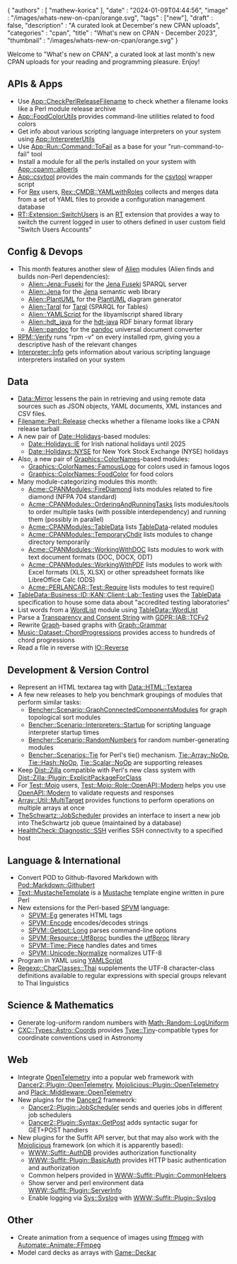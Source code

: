 {
   "authors" : [
      "mathew-korica"
   ],
   "date" : "2024-01-09T04:44:56",
   "image" : "/images/whats-new-on-cpan/orange.svg",
   "tags" : ["new"],
   "draft" : false,
   "description" : "A curated look at December's new CPAN uploads",
   "categories" : "cpan",
   "title" : "What's new on CPAN - December 2023",
   "thumbnail" : "/images/whats-new-on-cpan/orange.svg"
}


Welcome to "What's new on CPAN", a curated look at last month's new CPAN uploads for your reading and programming pleasure. Enjoy!

APIs & Apps
-----------
* Use [App::CheckPerlReleaseFilename](https://metacpan.org/pod/App::CheckPerlReleaseFilename) to check whether a filename looks like a Perl module release archive
* [App::FoodColorUtils](https://metacpan.org/pod/App::FoodColorUtils) provides command-line utilities related to food colors
* Get info about various scripting language interpreters on your system using [App::InterpreterUtils](https://metacpan.org/pod/App::InterpreterUtils)
* Use [App::Run::Command::ToFail](https://metacpan.org/pod/App::Run::Command::ToFail) as a base for your "run-command-to-fail" tool
* Install a module for all the perls installed on your system with [App::cpanm::allperls](https://metacpan.org/pod/App::cpanm::allperls)
* [App::csvtool](https://metacpan.org/pod/App::csvtool) provides the main commands for the [csvtool](https://github.com/maroofi/csvtool) wrapper script
* For [Rex](https://metacpan.org/pod/Rex) users, [Rex::CMDB::YAMLwithRoles](https://metacpan.org/pod/Rex::CMDB::YAMLwithRoles) collects and merges data from a set of YAML files to provide a configuration management database
* [RT::Extension::SwitchUsers](https://metacpan.org/pod/RT::Extension::SwitchUsers) is an [RT](https://bestpractical.com/request-tracker) extension that provides a way to switch the current logged in user to others defined in user custom field "Switch Users Accounts"


Config & Devops
---------------
* This month features another slew of [Alien](https://metacpan.org/pod/Alien) modules (Alien finds and builds non-Perl dependencies):
	* [Alien::Jena::Fuseki](https://metacpan.org/pod/Alien::Jena::Fuseki) for the [Jena Fuseki](https://jena.apache.org/documentation/fuseki2/index.html) SPARQL server
	* [Alien::Jena](https://metacpan.org/pod/Alien::Jena) for the [Jena](https://jena.apache.org/) semantic web library
	* [Alien::PlantUML](https://metacpan.org/pod/Alien::PlantUML) for the [PlantUML](https://plantuml.com/) diagram generator
	* [Alien::Tarql](https://metacpan.org/pod/Alien::Tarql) for [Tarql](https://tarql.github.io/) (SPARQL for Tables)
	* [Alien::YAMLScript](https://metacpan.org/pod/Alien::YAMLScript) for the libyamlscript shared library
	* [Alien::hdt_java](https://metacpan.org/pod/Alien::hdt_java) for the [hdt-java](https://github.com/rdfhdt/hdt-java) RDF binary format library
	* [Alien::pandoc](https://metacpan.org/pod/Alien::pandoc) for the [pandoc](https://pandoc.org/) universal document converter
* [RPM::Verify](https://metacpan.org/pod/RPM::Verify) runs "rpm -v" on every installed rpm, giving you a descriptive hash of the relevant changes
* [Interpreter::Info](https://metacpan.org/pod/Interpreter::Info) gets information about various scripting language interpreters installed on your system


Data
----
* [Data::Mirror](https://metacpan.org/pod/Data::Mirror) lessens the pain in retrieving and using remote data sources such as JSON objects, YAML documents, XML instances and CSV files.
* [Filename::Perl::Release](https://metacpan.org/pod/Filename::Perl::Release) checks whether a filename looks like a CPAN release tarball
* A new pair of [Date::Holidays](https://metacpan.org/pod/Date::Holidays)-based modules:
	* [Date::Holidays::IE](https://metacpan.org/pod/Date::Holidays::IE) for Irish national holidays until 2025
	* [Date::Holidays::NYSE](https://metacpan.org/pod/Date::Holidays::NYSE) for New York Stock Exchange (NYSE) holidays
* Also, a new pair of [Graphics::ColorNames](https://metacpan.org/pod/Graphics::ColorNames)-based modules:
	* [Graphics::ColorNames::FamousLogo](https://metacpan.org/pod/Graphics::ColorNames::FamousLogo) for colors used in famous logos
	* [Graphics::ColorNames::FoodColor](https://metacpan.org/pod/Graphics::ColorNames::FoodColor) for food colors
* Many module-categorizing modules this month:
	* [Acme::CPANModules::FireDiamond](https://metacpan.org/pod/Acme::CPANModules::FireDiamond) lists modules related to fire diamond (NFPA 704 standard)
	* [Acme::CPANModules::OrderingAndRunningTasks](https://metacpan.org/pod/Acme::CPANModules::OrderingAndRunningTasks) lists modules/tools to order multiple tasks (with possible interdependency) and running them (possibly in parallel)
	* [Acme::CPANModules::TableData](https://metacpan.org/pod/Acme::CPANModules::TableData) lists [TableData](https://metacpan.org/pod/TableData)-related modules
	* [Acme::CPANModules::TemporaryChdir](https://metacpan.org/pod/Acme::CPANModules::TemporaryChdir) lists modules to change directory temporarily
	* [Acme::CPANModules::WorkingWithDOC](https://metacpan.org/pod/Acme::CPANModules::WorkingWithDOC) lists modules to work with text document formats (DOC, DOCX, ODT)
	* [Acme::CPANModules::WorkingWithPDF](https://metacpan.org/pod/Acme::CPANModules::WorkingWithPDF) lists modules to work with Excel formats (XLS, XLSX) or other spreadsheet formats like LibreOffice Calc (ODS) 
	* [Acme::PERLANCAR::Test::Require](https://metacpan.org/pod/Acme::PERLANCAR::Test::Require) lists modules to test require()
* [TableData::Business::ID::KAN::Client::Lab::Testing](https://metacpan.org/pod/TableData::Business::ID::KAN::Client::Lab::Testing) uses the [TableData](https://metacpan.org/pod/TableData) specification to house some data about "accredited testing laboratories"
* List words from a [WordList](https://metacpan.org/pod/WordList) module using [TableData::WordList](https://metacpan.org/pod/TableData::WordList)
* Parse a [Transparency and Consent String](https://github.com/InteractiveAdvertisingBureau/GDPR-Transparency-and-Consent-Framework/blob/master/TCFv2/IAB%20Tech%20Lab%20-%20Consent%20string%20and%20vendor%20list%20formats%20v2.md) with [GDPR::IAB::TCFv2](https://metacpan.org/pod/GDPR::IAB::TCFv2)
* Rewrite [Graph](https://metacpan.org/pod/Graph)-based graphs with [Graph::Grammar](https://metacpan.org/pod/Graph::Grammar)
* [Music::Dataset::ChordProgressions](https://metacpan.org/pod/Music::Dataset::ChordProgressions) provides access to hundreds of chord progressions
* Read a file in reverse with [IO::Reverse](https://metacpan.org/pod/IO::Reverse)


Development & Version Control
-----------------------------
* Represent an HTML textarea tag with [Data::HTML::Textarea](https://metacpan.org/pod/Data::HTML::Textarea)
* A few new releases to help you benchmark groupings of modules that perform similar tasks:
	* [Bencher::Scenario::GraphConnectedComponentsModules](https://metacpan.org/pod/Bencher::Scenario::GraphConnectedComponentsModules) for graph topological sort modules
	* [Bencher::Scenario::Interpreters::Startup](https://metacpan.org/pod/Bencher::Scenario::Interpreters::Startup) for scripting language interpreter startup times
	* [Bencher::Scenario::RandomNumbers](https://metacpan.org/pod/Bencher::Scenario::RandomNumbers) for random number-generating modules
	* [Bencher::Scenarios::Tie](https://metacpan.org/pod/Bencher::Scenarios::Tie) for Perl's tie() mechanism. [Tie::Array::NoOp](https://metacpan.org/pod/Tie::Array::NoOp), [Tie::Hash::NoOp](https://metacpan.org/pod/Tie::Hash::NoOp), [Tie::Scalar::NoOp](https://metacpan.org/pod/Tie::Scalar::NoOp) are supporting releases
* Keep [Dist::Zilla](https://metacpan.org/pod/Dist::Zilla) compatible with Perl's new class system with [Dist::Zilla::Plugin::ExplicitPackageForClass](https://metacpan.org/pod/Dist::Zilla::Plugin::ExplicitPackageForClass)
* For [Test::Mojo](https://metacpan.org/pod/Test::Mojo) users, [Test::Mojo::Role::OpenAPI::Modern](https://metacpan.org/pod/Test::Mojo::Role::OpenAPI::Modern) helps you use [OpenAPI::Modern](https://metacpan.org/pod/OpenAPI::Modern) to validate requests and responses
* [Array::Util::MultiTarget](https://metacpan.org/pod/Array::Util::MultiTarget) provides functions to perform operations on multiple arrays at once
* [TheSchwartz::JobScheduler](https://metacpan.org/pod/TheSchwartz::JobScheduler) provides an interface to insert a new job into TheSchwartz job queue (maintained by a database)
* [HealthCheck::Diagnostic::SSH](https://metacpan.org/pod/HealthCheck::Diagnostic::SSH) verifies SSH connectivity to a specified host


Language & International
------------------------
* Convert POD to Github-flavored Markdown with [Pod::Markdown::Githubert](https://metacpan.org/pod/Pod::Markdown::Githubert)
* [Text::MustacheTemplate](https://metacpan.org/pod/Text::MustacheTemplate) is a [Mustache](https://mustache.github.io/) template engine written in pure Perl
* New extensions for the Perl-based [SPVM](https://metacpan.org/pod/SPVM) language:
	* [SPVM::Eg](https://metacpan.org/pod/SPVM::Eg) generates HTML tags
	* [SPVM::Encode](https://metacpan.org/pod/SPVM::Encode) encodes/decodes strings
	* [SPVM::Getopt::Long](https://metacpan.org/pod/SPVM::Getopt::Long) parses command-line options
	* [SPVM::Resource::Utf8proc](https://metacpan.org/pod/SPVM::Resource::Utf8proc) bundles the [utf8proc](https://juliastrings.github.io/utf8proc/) library
	* [SPVM::Time::Piece](https://metacpan.org/pod/SPVM::Time::Piece) handles dates and times
	* [SPVM::Unicode::Normalize](https://metacpan.org/pod/SPVM::Unicode::Normalize) normalizes UTF-8
* Program in YAML using [YAMLScript](https://metacpan.org/pod/YAMLScript)
* [Regexp::CharClasses::Thai](https://metacpan.org/pod/Regexp::CharClasses::Thai) supplements the UTF-8 character-class definitions 
available to regular expressions w​ith special groups relevant to Thai linguistics


Science & Mathematics
---------------------
* Generate log-uniform random numbers with [Math::Random::LogUniform](https://metacpan.org/pod/Math::Random::LogUniform)
* [CXC::Types::Astro::Coords](https://metacpan.org/pod/CXC::Types::Astro::Coords) provides [Type::Tiny](https://metacpan.org/pod/Type::Tiny)-compatible types for coordinate conventions used in Astronomy


Web
---
* Integrate [OpenTelemetry](https://opentelemetry.io/) into a popular web framework with [Dancer2::Plugin::OpenTelemetry](https://metacpan.org/pod/Dancer2::Plugin::OpenTelemetry), [Mojolicious::Plugin::OpenTelemetry](https://metacpan.org/pod/Mojolicious::Plugin::OpenTelemetry) and [Plack::Middleware::OpenTelemetry](https://metacpan.org/pod/Plack::Middleware::OpenTelemetry) 
* New plugins for the [Dancer2](https://metacpan.org/pod/Dancer2) framework:
	* [Dancer2::Plugin::JobScheduler](https://metacpan.org/pod/Dancer2::Plugin::JobScheduler) sends and queries jobs in different job schedulers
	* [Dancer2::Plugin::Syntax::GetPost](https://metacpan.org/pod/Dancer2::Plugin::Syntax::GetPost) adds syntactic sugar for GET+POST handlers
* New plugins for the Suffit API server, but that may also work with the [Mojolicious](https://metacpan.org/pod/Mojolicious) framework (on which it is apparently based):
	* [WWW::Suffit::AuthDB](https://metacpan.org/pod/WWW::Suffit::AuthDB) provides authorization functionality
	* [WWW::Suffit::Plugin::BasicAuth](https://metacpan.org/pod/WWW::Suffit::Plugin::BasicAuth) provides HTTP basic authentication and authorization
	* Common helpers provided in [WWW::Suffit::Plugin::CommonHelpers](https://metacpan.org/pod/WWW::Suffit::Plugin::CommonHelpers)
	* Show server and perl environment data [WWW::Suffit::Plugin::ServerInfo](https://metacpan.org/pod/WWW::Suffit::Plugin::ServerInfo)
	* Enable logging via [Sys::Syslog](https://metacpan.org/pod/Sys::Syslog) with [WWW::Suffit::Plugin::Syslog](https://metacpan.org/pod/WWW::Suffit::Plugin::Syslog)


Other
-----
* Create animation from a sequence of images using [ffmpeg](https://ffmpeg.org/) with [Automate::Animate::FFmpeg](https://metacpan.org/pod/Automate::Animate::FFmpeg)
* Model card decks as arrays with [Game::Deckar](https://metacpan.org/pod/Game::Deckar)
